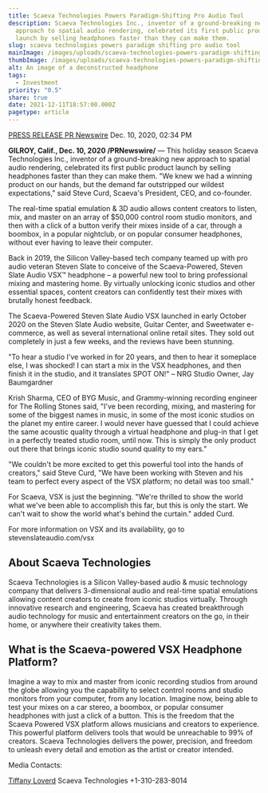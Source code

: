 ```yaml
---
title: Scaeva Technologies Powers Paradigm-Shifting Pro Audio Tool
description: Scaeva Technologies Inc., inventor of a ground-breaking new
  approach to spatial audio rendering, celebrated its first public product
  launch by selling headphones faster than they can make them.
slug: scaeva technologies powers paradigm shifting pro audio tool
mainImage: /images/uploads/scaeva-technologies-powers-paradigm-shifting-pro-audio-tool-featured.jpg
thumbImage: /images/uploads/scaeva-technologies-powers-paradigm-shifting-pro-audio-tool-thumb.jpg
alt: An image of a deconstructed headphone
tags:
  - Investment
priority: "0.5"
share: true
date: 2021-12-11T18:57:00.000Z
pagetype: article
---
```

[PRESS RELEASE PR Newswire](https://markets.businessinsider.com/author/pr-newswire)
Dec. 10, 2020, 02:34 PM

**GILROY, Calif., Dec. 10, 2020 /PRNewswire/** — This holiday season Scaeva Technologies Inc., inventor of a ground-breaking new approach to spatial audio rendering, celebrated its first public product launch by selling headphones faster than they can make them. "We knew we had a winning product on our hands, but the demand far outstripped our wildest expectations," said Steve Curd, Scaeva's President, CEO, and co-founder.

The real-time spatial emulation & 3D audio allows content creators to listen, mix, and master on an array of $50,000 control room studio monitors, and then with a click of a button verify their mixes inside of a car, through a boombox, in a popular nightclub, or on popular consumer headphones, without ever having to leave their computer.

Back in 2019, the Silicon Valley-based tech company teamed up with pro audio veteran Steven Slate to conceive of the Scaeva-Powered, Steven Slate Audio VSX™ headphone – a powerful new tool to bring professional mixing and mastering home. By virtually unlocking iconic studios and other essential spaces, content creators can confidently test their mixes with brutally honest feedback.

The Scaeva-Powered Steven Slate Audio VSX launched in early October 2020 on the Steven Slate Audio website, Guitar Center, and Sweetwater e-commerce, as well as several international online retail sites.  They sold out completely in just a few weeks, and the reviews have been stunning.

"To hear a studio I've worked in for 20 years, and then to hear it someplace else, I was shocked! I can start a mix in the VSX headphones, and then finish it in the studio, and it translates SPOT ON!" – NRG Studio Owner, Jay Baumgardner

Krish Sharma, CEO of BYG Music, and Grammy-winning recording engineer for The Rolling Stones said, "I've been recording, mixing, and mastering for some of the biggest names in music, in some of the most iconic studios on the planet my entire career. I would never have guessed that I could achieve the same acoustic quality through a virtual headphone and plug-in that I get in a perfectly treated studio room, until now. This is simply the only product out there that brings iconic studio sound quality to my ears."

"We couldn't be more excited to get this powerful tool into the hands of creators," said Steve Curd, "We have been working with Steven and his team to perfect every aspect of the VSX platform; no detail was too small."

For Scaeva, VSX is just the beginning. "We're thrilled to show the world what we've been able to accomplish this far, but this is only the start. We can't wait to show the world what's behind the curtain." added Curd.

For more information on VSX and its availability, go to stevenslateaudio.com/vsx

## About Scaeva Technologies

Scaeva Technologies is a Silicon Valley-based audio & music technology company that delivers 3-dimensional audio and real-time spatial emulations allowing content creators to create from iconic studios virtually. Through innovative research and engineering, Scaeva has created breakthrough audio technology for music and entertainment creators on the go, in their home, or anywhere their creativity takes them.

## What is the Scaeva-powered VSX Headphone Platform?

Imagine a way to mix and master from iconic recording studios from around the globe allowing you the capability to select control rooms and studio monitors from your computer, from any location. Imagine now, being able to test your mixes on a car stereo, a boombox, or popular consumer headphones with just a click of a button. This is the freedom that the Scaeva Powered VSX platform allows musicians and creators to experience. This powerful platform delivers tools that would be unreachable to 99% of creators. Scaeva Technologies delivers the power, precision, and freedom to unleash every detail and emotion as the artist or creator intended.

Media Contacts:

[Tiffany Loverd](<mailto: 261060@email4pr.com>)
Scaeva Technologies
+1-310-283-8014